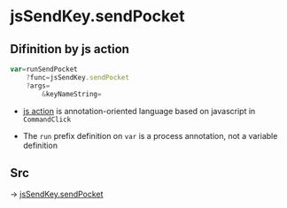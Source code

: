 # jsSendKey.sendPocket

## Difinition by js action

```js.js
var=runSendPocket
	?func=jsSendKey.sendPocket
	?args=
		&keyNameString=
```

- [js action](#) is annotation-oriented language based on javascript in `CommandClick`

- The `run` prefix definition on `var` is a process annotation, not a variable definition

## Src

-> [jsSendKey.sendPocket](https://github.com/puutaro/CommandClick/blob/master/app/src/main/java/com/puutaro/commandclick/fragment_lib/terminal_fragment/js_interface/JsSendKey.kt#L22)


